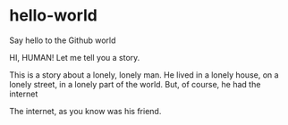 # hello-world
Say hello to the Github world

HI, HUMAN!
Let me tell you a story.

This is a story about a lonely, lonely man.
He lived in a lonely house, on a lonely street,
in a lonely part of the world.
But, of course, he had the internet

The internet, as you know was his friend.
